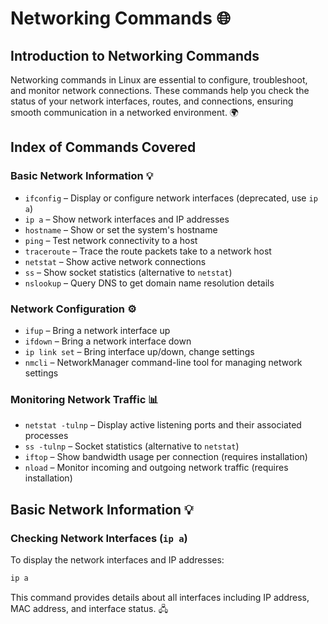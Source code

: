 # Networking Commands 🌐

## Introduction to Networking Commands
Networking commands in Linux are essential to configure, troubleshoot, and monitor network connections. These commands help you check the status of your network interfaces, routes, and connections, ensuring smooth communication in a networked environment. 🌍

## Index of Commands Covered

### Basic Network Information 💡
- `ifconfig` – Display or configure network interfaces (deprecated, use `ip a`)
- `ip a` – Show network interfaces and IP addresses
- `hostname` – Show or set the system's hostname
- `ping` – Test network connectivity to a host
- `traceroute` – Trace the route packets take to a network host
- `netstat` – Show active network connections
- `ss` – Show socket statistics (alternative to `netstat`)
- `nslookup` – Query DNS to get domain name resolution details

### Network Configuration ⚙️
- `ifup` – Bring a network interface up
- `ifdown` – Bring a network interface down
- `ip link set` – Bring interface up/down, change settings
- `nmcli` – NetworkManager command-line tool for managing network settings

### Monitoring Network Traffic 📊
- `netstat -tulnp` – Display active listening ports and their associated processes
- `ss -tulnp` – Socket statistics (alternative to `netstat`)
- `iftop` – Show bandwidth usage per connection (requires installation)
- `nload` – Monitor incoming and outgoing network traffic (requires installation)

## Basic Network Information 💡

### Checking Network Interfaces (`ip a`)
To display the network interfaces and IP addresses:
```bash
ip a
```
This command provides details about all interfaces including IP address, MAC address, and interface status. 🖧

